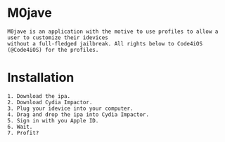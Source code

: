 # M0jave
    M0jave is an application with the motive to use profiles to allow a user to customize their idevices 
    without a full-fledged jailbreak. All rights below to Code4iOS (@Code4iOS) for the profiles.
    
# Installation
    1. Download the ipa.
    2. Download Cydia Impactor.
    3. Plug your idevice into your computer.
    4. Drag and drop the ipa into Cydia Impactor.
    5. Sign in with you Apple ID.
    6. Wait.
    7. Profit?
